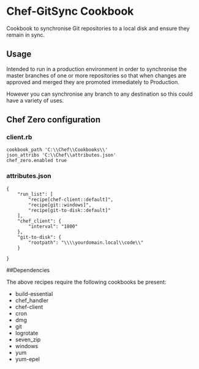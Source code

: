 # Chef-GitSync Cookbook

Cookbook to synchronise Git repositories to a local disk and ensure they remain in sync.

## Usage

Intended to run in a production environment in order to synchronise the master branches of one or more repositories so that when changes are approved and merged they are promoted immediately to Production.

However you can synchronise any branch to any destination so this could have a variety of uses.

## Chef Zero configuration

### client.rb

```
cookbook_path 'C:\\Chef\\Cookbooks\\'
json_attribs 'C:\\Chef\\attributes.json'
chef_zero.enabled true
```

### attributes.json

```
{
	"run_list": [
		"recipe[chef-client::default]",
		"recipe[git::windows]",
		"recipe[git-to-disk::default]"
	],
	"chef_client": {
		"interval": "1800"
	},
	"git-to-disk": {
		"rootpath": "\\\\yourdomain.local\\code\\"
	}
		
}
```

##Dependencies

The above recipes require the following cookbooks be present:

- build-essential
- chef_handler
- chef-client
- cron
- dmg
- git
- logrotate
- seven_zip
- windows
- yum
- yum-epel
